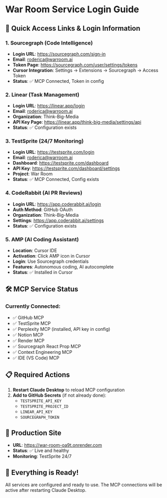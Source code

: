 # War Room Service Login Guide

## 🔐 Quick Access Links & Login Information

### 1. Sourcegraph (Code Intelligence)
- **Login URL**: https://sourcegraph.com/sign-in
- **Email**: roderica@warroom.ai
- **Token Page**: https://sourcegraph.com/user/settings/tokens
- **Cursor Integration**: Settings → Extensions → Sourcegraph → Access Token
- **Status**: ✅ MCP Connected, Token in config

### 2. Linear (Task Management)
- **Login URL**: https://linear.app/login
- **Email**: roderica@warroom.ai
- **Organization**: Think-Big-Media
- **API Key Page**: https://linear.app/think-big-media/settings/api
- **Status**: ✅ Configuration exists

### 3. TestSprite (24/7 Monitoring)
- **Login URL**: https://testsprite.com/login
- **Email**: roderica@warroom.ai
- **Dashboard**: https://testsprite.com/dashboard
- **API Key**: https://testsprite.com/dashboard/settings
- **Project**: War Room
- **Status**: ✅ MCP Connected, Config exists

### 4. CodeRabbit (AI PR Reviews)
- **Login URL**: https://app.coderabbit.ai/login
- **Auth Method**: GitHub OAuth
- **Organization**: Think-Big-Media
- **Settings**: https://app.coderabbit.ai/settings
- **Status**: ✅ Configuration exists

### 5. AMP (AI Coding Assistant)
- **Location**: Cursor IDE
- **Activation**: Click AMP icon in Cursor
- **Login**: Use Sourcegraph credentials
- **Features**: Autonomous coding, AI autocomplete
- **Status**: ✅ Installed in Cursor

## 🛠️ MCP Service Status

### Currently Connected:
- ✅ GitHub MCP
- ✅ TestSprite MCP
- ✅ Perplexity MCP (installed, API key in config)
- ✅ Notion MCP
- ✅ Render MCP
- ✅ Sourcegraph React Prop MCP
- ✅ Context Engineering MCP
- ✅ IDE (VS Code) MCP

## 📋 Required Actions

1. **Restart Claude Desktop** to reload MCP configuration
2. **Add to GitHub Secrets** (if not already done):
   - `TESTSPRITE_API_KEY`
   - `TESTSPRITE_PROJECT_ID`
   - `LINEAR_API_KEY`
   - `SOURCEGRAPH_TOKEN`

## 🚀 Production Site
- **URL**: https://war-room-oa9t.onrender.com
- **Status**: ✅ Live and healthy
- **Monitoring**: TestSprite 24/7

## 🎯 Everything is Ready!
All services are configured and ready to use. The MCP connections will be active after restarting Claude Desktop.